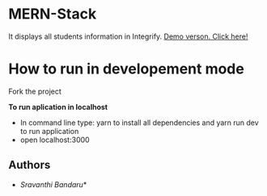# MERN-Stack
It displays all students information in  Integrify. 
[Demo verson. Click here!](https://peaceful-island-43097.herokuapp.com/)

# How to run in developement mode
  Fork the project
  
  
  **To run aplication in localhost**
  * In command line type: yarn to install all dependencies and yarn run dev to run application
  * open localhost:3000

## Authors

* *Sravanthi Bandaru** 
